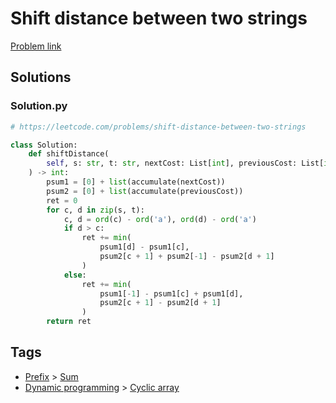 # Shift distance between two strings

[Problem link](https://leetcode.com/problems/shift-distance-between-two-strings)

## Solutions


### Solution.py
```py
# https://leetcode.com/problems/shift-distance-between-two-strings

class Solution:
    def shiftDistance(
        self, s: str, t: str, nextCost: List[int], previousCost: List[int]
    ) -> int:
        psum1 = [0] + list(accumulate(nextCost))
        psum2 = [0] + list(accumulate(previousCost))
        ret = 0
        for c, d in zip(s, t):
            c, d = ord(c) - ord('a'), ord(d) - ord('a')
            if d > c:
                ret += min(
                    psum1[d] - psum1[c],
                    psum2[c + 1] + psum2[-1] - psum2[d + 1]
                )
            else:
                ret += min(
                    psum1[-1] - psum1[c] + psum1[d],
                    psum2[c + 1] - psum2[d + 1]
                )
        return ret
```
## Tags

* [Prefix](/Collections/prefix.md#prefix) > [Sum](/Collections/prefix.md#sum)
* [Dynamic programming](/Collections/dynamic-programming.md#dynamic-programming) > [Cyclic array](/Collections/dynamic-programming.md#cyclic-array)
